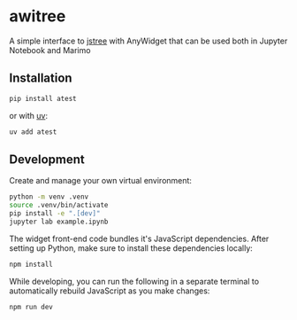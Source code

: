 # awitree

A simple interface to [jstree](https://www.jstree.com/) with AnyWidget that
can be used both in Jupyter Notebook and Marimo


## Installation

```sh
pip install atest
```

or with [uv](https://github.com/astral-sh/uv):

```sh
uv add atest
```

## Development

Create and manage your own virtual environment:

```sh
python -m venv .venv
source .venv/bin/activate
pip install -e ".[dev]"
jupyter lab example.ipynb
```

The widget front-end code bundles it's JavaScript dependencies. After setting up Python,
make sure to install these dependencies locally:

```sh
npm install
```

While developing, you can run the following in a separate terminal to automatically
rebuild JavaScript as you make changes:

```sh
npm run dev
```
